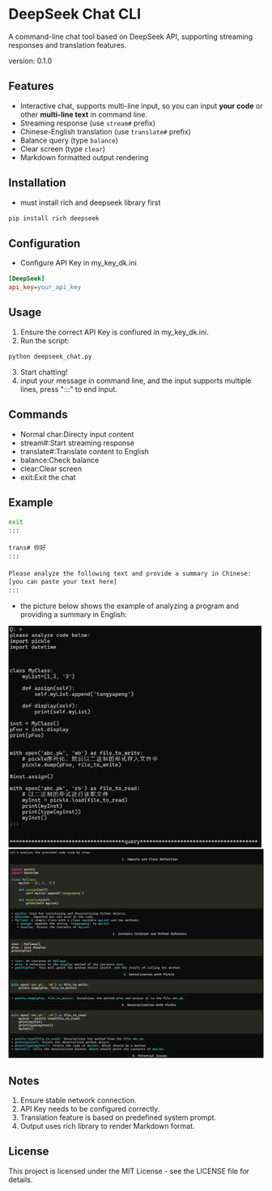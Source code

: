 # DeepSeek Chat CLI

A command-line chat tool based on DeepSeek API, supporting streaming responses and translation features.

version: 0.1.0

## Features

- Interactive chat, supports multi-line input, so you can input **your code** or other **multi-line text** in command line.
- Streaming response (use `stream#` prefix)
- Chinese-English translation (use `translate#` prefix)
- Balance query (type `balance`)
- Clear screen (type `clear`)
- Markdown formatted output rendering

## Installation
- must install rich and deepseek library first
```bash
pip install rich deepseek
```
## Configuration
- Configure API Key in my_key_dk.ini
```ini
[DeepSeek]
api_key=your_api_key
```
## Usage
1. Ensure the correct API Key is confiured in my_key_dk.ini.
2. Run the script:
```bash
python deepseek_chat.py
```
3. Start chatting!
4. input your message in command line, and the input supports multiple lines, press ":::" to end input.

## Commands
- Normal char:Directy input content
- stream#:Start streaming response
- translate#:Translate content to English
- balance:Check balance
- clear:Clear screen
- exit:Exit the chat
## Example
```bash
exit
:::

trans# 你好
:::

Please analyze the following text and provide a summary in Chinese:
[you can paste your text here]
:::
```
- the picture below shows the example of analyzing a program and providing a summary in English:
<img src="image_code.png" width="500">
<img src="image_analy.png" width="1000">

## Notes
1. Ensure stable network connection.
2. API Key needs to be configured correctly.
3. Translation feature is based on predefined system prompt.
4. Output uses rich library to render Markdown format.
## License
This project is licensed under the MIT License - see the LICENSE file for details.